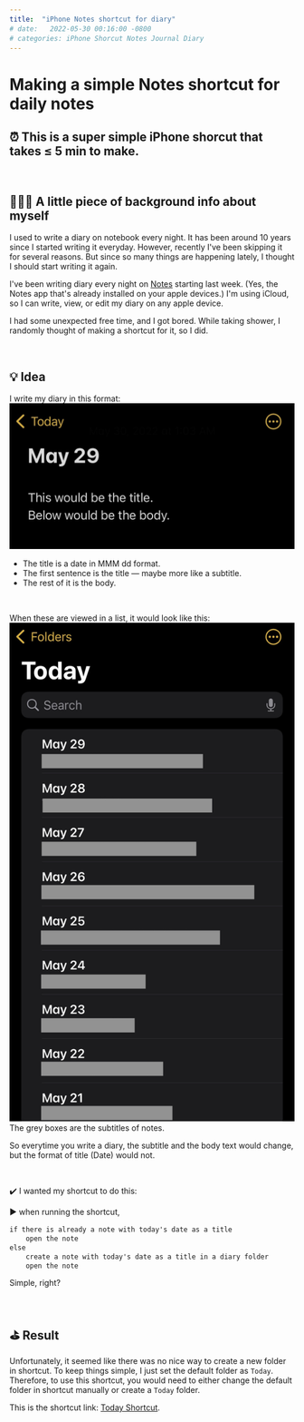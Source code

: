 ```yaml
---
title:  "iPhone Notes shortcut for diary"
# date:   2022-05-30 00:16:00 -0800
# categories: iPhone Shorcut Notes Journal Diary
---
```

# Making a simple Notes shortcut for daily notes

## ⏰ This is a super simple iPhone shorcut that takes ≤ 5 min to make.

<br>

## 🙋🏻‍♀️ A little piece of background info about myself

I used to write a diary on notebook every night. It has been around 10 years since I started writing it everyday. However, recently I've been skipping it for several reasons. But since so many things are happening lately, I thought I should start writing it again.

I've been writing diary every night on [Notes](https://support.apple.com/en-us/HT205773) starting last week. (Yes, the Notes app that's already installed on your apple devices.) I'm using iCloud, so I can write, view, or edit my diary on any apple device.

I had some unexpected free time, and I got bored. While taking shower, I randomly thought of making a shortcut for it, so I did.

<br>

## 💡 Idea

I write my diary in this format:
![My diary format](https://raw.githubusercontent.com/jenniverse/jennybrain.com/main/_posts/pics/220530/example_diary.png)
- The title is a date in MMM dd format.
- The first sentence is the title — maybe more like a subtitle.
- The rest of it is the body.
  
<br>

When these are viewed in a list, it would look like this:
![My diary list](https://raw.githubusercontent.com/jenniverse/jennybrain.com/main/_posts/pics/220530/example_list.png)
The grey boxes are the subtitles of notes.

So everytime you write a diary, the subtitle and the body text would change, but the format of title (Date) would not.

<br>

✔️ I wanted my shortcut to do this:

▶️ when running the shortcut,
```
if there is already a note with today's date as a title
    open the note
else
    create a note with today's date as a title in a diary folder
    open the note
```
Simple, right?

<br>

## ⛳️ Result

Unfortunately, it seemed like there was no nice way to create a new folder in shortcut. To keep things simple, I just set the default folder as `Today`. Therefore, to use this shortcut, you would need to either change the default folder in shortcut manually or create a `Today` folder.

This is the shortcut link:
[Today Shortcut](https://www.icloud.com/shortcuts/e67233dbec1642ee9737f667deadd42e).

<br>

